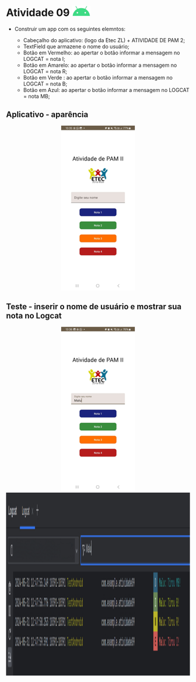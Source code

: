 # Atividade 09 <img src="https://github.com/stxrkwas/Happy_Birthday/blob/ba660c82157e0990a066e1e713a209e669fc2831/icon%20for%20readme/android-svgrepo-com__1_-removebg-preview.png" width="50" height="auto"></img>

- Construir um app com os seguintes elemntos:
  
  - Cabeçalho do aplicativo: (logo da Etec ZL) + ATIVIDADE DE PAM 2;
  - TextField que armazene o nome do usuário;
  - Botão em Vermelho: ao apertar o botão informar a mensagem no LOGCAT = nota I;
  - Botão em Amarelo: ao apertar o botão informar a mensagem no LOGCAT = nota R;
  - Botão em Verde : ao apertar o botão informar a mensagem no LOGCAT = nota B;
  - Botão em Azul: ao apertar o botão informar a mensagem no LOGCAT = nota MB;
 
## Aplicativo - aparência

<div align="center">
  <img src="https://github.com/stxrkwas/Atividade09_PAMII/blob/3bd20f06cac3dff204101fd551d9859ca8f78675/.img/Tela%20do%20app.jpg" height="450"></img>
</div>

## Teste - inserir o nome de usuário e mostrar sua nota no Logcat

<div align="center">
   <img src="https://github.com/stxrkwas/Atividade09_PAMII/blob/3bde3d6434577a12daa60752be1a4b9b7a0ed40f/.img/Nome_user.jpg" height="450"></img>
</div>

<div align="center">
  <img src="https://github.com/stxrkwas/Atividade09_PAMII/blob/3bde3d6434577a12daa60752be1a4b9b7a0ed40f/.img/Sa%C3%ADda%20logcat.jpg" height="500"></img>
</div>
